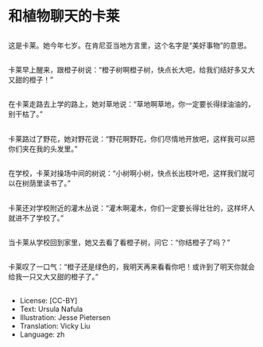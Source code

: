 # 和植物聊天的卡莱

##
这是卡莱。她今年七岁。在肯尼亚当地方言里，这个名字是“美好事物”的意思。

##
卡莱早上醒来，跟橙子树说：“橙子树啊橙子树，快点长大吧，给我们结好多又大又甜的橙子！”

##
在卡莱走路去上学的路上，她对草地说：“草地啊草地，你一定要长得绿油油的，别干枯了。”

##
卡莱路过了野花，她对野花说：“野花啊野花，你们尽情地开放吧，这样我可以把你们夹在我的头发里。”

##
在学校，卡莱对操场中间的树说：“小树啊小树，快点长出枝叶吧，这样我们就可以在树荫里读书了。”

##
卡莱还对学校附近的灌木丛说：“灌木啊灌木，你们一定要长得壮壮的，这样坏人就进不了学校了。”

##
当卡莱从学校回到家里，她又去看了看橙子树，问它：“你结橙子了吗？”

##
卡莱叹了一口气：“橙子还是绿色的，我明天再来看看你吧！或许到了明天你就会给我一只又大又甜的橙子了。”

##
* License: [CC-BY]
* Text: Ursula Nafula
* Illustration: Jesse Pietersen
* Translation: Vicky Liu
* Language: zh
